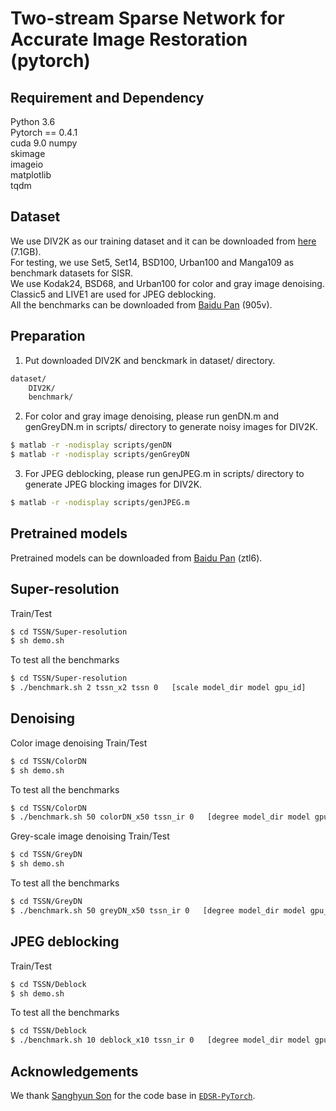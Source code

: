 # Two-stream Sparse Network for Accurate Image Restoration (pytorch)

## Requirement and Dependency
Python 3.6  
Pytorch == 0.4.1  
cuda 9.0
numpy  
skimage  
imageio  
matplotlib  
tqdm  

## Dataset
We use DIV2K as our training dataset and it can be downloaded from [here](https://cv.snu.ac.kr/research/EDSR/DIV2K.tar) (7.1GB).  
For testing, we use Set5, Set14, BSD100, Urban100 and Manga109 as benchmark datasets for SISR.  
We use Kodak24, BSD68, and Urban100 for color and gray image denoising.  
Classic5 and LIVE1 are used for JPEG deblocking.  
All the benchmarks can be downloaded from [Baidu Pan](https://pan.baidu.com/s/19yv7fFDRXu5GrH1_0wIoOw) (905v).

## Preparation
1. Put downloaded DIV2K and benckmark in dataset/ directory.  
```sh
dataset/
	DIV2K/
	benchmark/
```
2. For color and gray image denoising, please run genDN.m and genGreyDN.m in scripts/ directory to generate noisy images for DIV2K.	  
```	sh
$ matlab -r -nodisplay scripts/genDN
$ matlab -r -nodisplay scripts/genGreyDN
```
3. For JPEG deblocking, please run genJPEG.m in scripts/ directory to generate JPEG blocking images for DIV2K.   
```sh
$ matlab -r -nodisplay scripts/genJPEG.m
```

## Pretrained models
Pretrained models can be downloaded from [Baidu Pan](https://pan.baidu.com/s/1UVlma-l_GPnreKeMWnpb0w) (ztl6).

## Super-resolution
Train/Test
```sh
$ cd TSSN/Super-resolution
$ sh demo.sh
```
To test all the benchmarks
```sh
$ cd TSSN/Super-resolution
$ ./benchmark.sh 2 tssn_x2 tssn 0   [scale model_dir model gpu_id]
```
## Denoising
Color image denoising Train/Test
```sh
$ cd TSSN/ColorDN
$ sh demo.sh
```
To test all the benchmarks
```sh
$ cd TSSN/ColorDN
$ ./benchmark.sh 50 colorDN_x50 tssn_ir 0   [degree model_dir model gpu_id]
```
Grey-scale image denoising Train/Test
```sh
$ cd TSSN/GreyDN
$ sh demo.sh
```
To test all the benchmarks
```sh
$ cd TSSN/GreyDN
$ ./benchmark.sh 50 greyDN_x50 tssn_ir 0   [degree model_dir model gpu_id]
```
## JPEG deblocking
Train/Test
```sh
$ cd TSSN/Deblock
$ sh demo.sh
```
To test all the benchmarks
```sh
$ cd TSSN/Deblock
$ ./benchmark.sh 10 deblock_x10 tssn_ir 0   [degree model_dir model gpu_id]
```
## Acknowledgements
We thank [Sanghyun Son](https://github.com/thstkdgus35) for the code base in [`EDSR-PyTorch`](https://github.com/thstkdgus35/EDSR-PyTorch).


